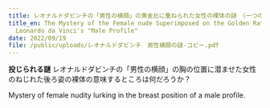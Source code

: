 ```yaml
---
title: レオナルドダビンチの「男性の横顔」の黄金比に重ねられた女性の裸体の謎　〈一つの発見か？）
title_en: The Mystery of the Female nude Superimposed on the Golden Ratio of
  Leonardo da Vinci's "Male Profile"
date: 2022/09/19
file: /public/uploads/レオナルドダビンチ　男性横顔の謎-コピー.pdf
---
```

**投じられる謎**
レオナルドダビンチの「男性の横顔」の胸の位置に潜ませた女性のねじれた後ろ姿の裸体の意味するところは何だろうか？

Mystery of female nudity lurking in the breast position of a male profile.